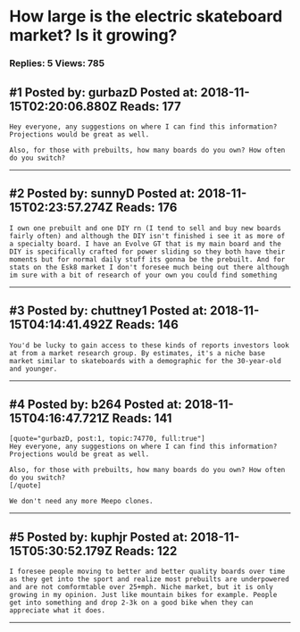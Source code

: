 # How large is the electric skateboard market? Is it growing?

### Replies: 5 Views: 785

## \#1 Posted by: gurbazD Posted at: 2018-11-15T02:20:06.880Z Reads: 177

```
Hey everyone, any suggestions on where I can find this information? Projections would be great as well.

Also, for those with prebuilts, how many boards do you own? How often do you switch?
```

---
## \#2 Posted by: sunnyD Posted at: 2018-11-15T02:23:57.274Z Reads: 176

```
I own one prebuilt and one DIY rn (I tend to sell and buy new boards fairly often) and although the DIY isn't finished i see it as more of a specialty board. I have an Evolve GT that is my main board and the DIY is specifically crafted for power sliding so they both have their moments but for normal daily stuff its gonna be the prebuilt. And for stats on the Esk8 market I don't foresee much being out there although im sure with a bit of research of your own you could find something
```

---
## \#3 Posted by: chuttney1 Posted at: 2018-11-15T04:14:41.492Z Reads: 146

```
You'd be lucky to gain access to these kinds of reports investors look at from a market research group. By estimates, it's a niche base market similar to skateboards with a demographic for the 30-year-old and younger.
```

---
## \#4 Posted by: b264 Posted at: 2018-11-15T04:16:47.721Z Reads: 141

```
[quote="gurbazD, post:1, topic:74770, full:true"]
Hey everyone, any suggestions on where I can find this information? Projections would be great as well.

Also, for those with prebuilts, how many boards do you own? How often do you switch?
[/quote]

We don't need any more Meepo clones.
```

---
## \#5 Posted by: kuphjr Posted at: 2018-11-15T05:30:52.179Z Reads: 122

```
I foresee people moving to better and better quality boards over time as they get into the sport and realize most prebuilts are underpowered and are not comformtable over 25+mph. Niche market, but it is only growing in my opinion. Just like mountain bikes for example. People get into something and drop 2-3k on a good bike when they can appreciate what it does.
```

---
